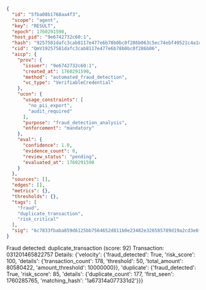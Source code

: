 ```json
{
  "id": "5fba08b1768aa4f3",
  "scope": "agent",
  "key": "RESULT",
  "epoch": 1760291590,
  "host_pid": "9e6742732c60:1",
  "hash": "9257581dafc3cab8117e477e6b78b0bc0f286b063c5ec74ebf40521c4a1dfca2",
  "cid": "QmV19257581dafc3cab8117e477e6b78b0bc0f286b06",
  "aicp": {
    "prov": {
      "issuer": "9e6742732c60:1",
      "created_at": 1760291590,
      "method": "automated_fraud_detection",
      "vc_type": "VerifiableCredential"
    },
    "ucon": {
      "usage_constraints": [
        "no_pii_export",
        "audit_required"
      ],
      "purpose": "fraud_detection_analysis",
      "enforcement": "mandatory"
    },
    "eval": {
      "confidence": 1.0,
      "evidence_count": 0,
      "review_status": "pending",
      "evaluated_at": 1760291590
    }
  },
  "sources": [],
  "edges": [],
  "metrics": {},
  "thresholds": {},
  "tags": [
    "fraud",
    "duplicate_transaction",
    "risk_critical"
  ],
  "sig": "6c7833fbaba859d6125bb7564652d811b0e23482e326585789d19a2cd3e6f437"
}
```

Fraud detected: duplicate_transaction (score: 92)
Transaction: 031201465822757
Details: {'velocity': {'fraud_detected': True, 'risk_score': 100, 'details': {'transaction_count': 178, 'threshold': 50, 'total_amount': 80580422, 'amount_threshold': 10000000}}, 'duplicate': {'fraud_detected': True, 'risk_score': 85, 'details': {'duplicate_count': 177, 'first_seen': 1760285765, 'matching_hash': '1a67314a077331d2'}}}
